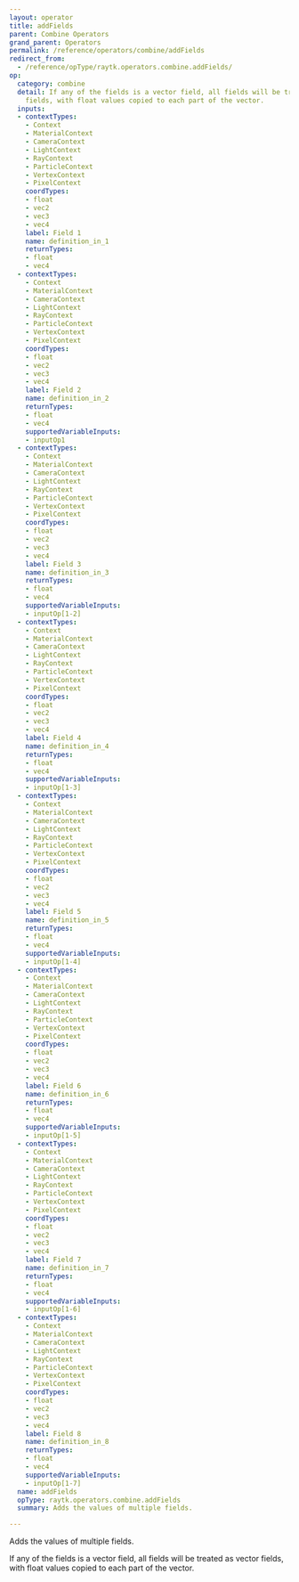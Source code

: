 ```yaml
---
layout: operator
title: addFields
parent: Combine Operators
grand_parent: Operators
permalink: /reference/operators/combine/addFields
redirect_from:
  - /reference/opType/raytk.operators.combine.addFields/
op:
  category: combine
  detail: If any of the fields is a vector field, all fields will be treated as vector
    fields, with float values copied to each part of the vector.
  inputs:
  - contextTypes:
    - Context
    - MaterialContext
    - CameraContext
    - LightContext
    - RayContext
    - ParticleContext
    - VertexContext
    - PixelContext
    coordTypes:
    - float
    - vec2
    - vec3
    - vec4
    label: Field 1
    name: definition_in_1
    returnTypes:
    - float
    - vec4
  - contextTypes:
    - Context
    - MaterialContext
    - CameraContext
    - LightContext
    - RayContext
    - ParticleContext
    - VertexContext
    - PixelContext
    coordTypes:
    - float
    - vec2
    - vec3
    - vec4
    label: Field 2
    name: definition_in_2
    returnTypes:
    - float
    - vec4
    supportedVariableInputs:
    - inputOp1
  - contextTypes:
    - Context
    - MaterialContext
    - CameraContext
    - LightContext
    - RayContext
    - ParticleContext
    - VertexContext
    - PixelContext
    coordTypes:
    - float
    - vec2
    - vec3
    - vec4
    label: Field 3
    name: definition_in_3
    returnTypes:
    - float
    - vec4
    supportedVariableInputs:
    - inputOp[1-2]
  - contextTypes:
    - Context
    - MaterialContext
    - CameraContext
    - LightContext
    - RayContext
    - ParticleContext
    - VertexContext
    - PixelContext
    coordTypes:
    - float
    - vec2
    - vec3
    - vec4
    label: Field 4
    name: definition_in_4
    returnTypes:
    - float
    - vec4
    supportedVariableInputs:
    - inputOp[1-3]
  - contextTypes:
    - Context
    - MaterialContext
    - CameraContext
    - LightContext
    - RayContext
    - ParticleContext
    - VertexContext
    - PixelContext
    coordTypes:
    - float
    - vec2
    - vec3
    - vec4
    label: Field 5
    name: definition_in_5
    returnTypes:
    - float
    - vec4
    supportedVariableInputs:
    - inputOp[1-4]
  - contextTypes:
    - Context
    - MaterialContext
    - CameraContext
    - LightContext
    - RayContext
    - ParticleContext
    - VertexContext
    - PixelContext
    coordTypes:
    - float
    - vec2
    - vec3
    - vec4
    label: Field 6
    name: definition_in_6
    returnTypes:
    - float
    - vec4
    supportedVariableInputs:
    - inputOp[1-5]
  - contextTypes:
    - Context
    - MaterialContext
    - CameraContext
    - LightContext
    - RayContext
    - ParticleContext
    - VertexContext
    - PixelContext
    coordTypes:
    - float
    - vec2
    - vec3
    - vec4
    label: Field 7
    name: definition_in_7
    returnTypes:
    - float
    - vec4
    supportedVariableInputs:
    - inputOp[1-6]
  - contextTypes:
    - Context
    - MaterialContext
    - CameraContext
    - LightContext
    - RayContext
    - ParticleContext
    - VertexContext
    - PixelContext
    coordTypes:
    - float
    - vec2
    - vec3
    - vec4
    label: Field 8
    name: definition_in_8
    returnTypes:
    - float
    - vec4
    supportedVariableInputs:
    - inputOp[1-7]
  name: addFields
  opType: raytk.operators.combine.addFields
  summary: Adds the values of multiple fields.

---
```



Adds the values of multiple fields.

If any of the fields is a vector field, all fields will be treated as vector fields, with float values copied to each part of the vector.